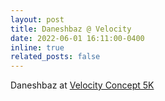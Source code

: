 ```yaml
---
layout: post
title: Daneshbaz @ Velocity
date: 2022-06-01 16:11:00-0400
inline: true
related_posts: false
---
```


Daneshbaz at <a href="https://velocityincubator.com/2022/06/20-teams-pitched/">Velocity Concept 5K</a>